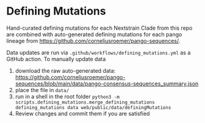 # Defining Mutations

Hand-curated defining mutations for each Nextstrain Clade from this repo are combined with auto-generated defining mutations for each pango lineage from https://github.com/corneliusroemer/pango-sequences/.

Data updates are run via `.github/workflows/defining_mutations.yml` as a GitHub action. To manually update data
1. download the raw auto-generated data: https://github.com/corneliusroemer/pango-sequences/blob/main/data/pango-consensus-sequences_summary.json
2. place the file in `data/`
3. run in a shell in the root folder `python3 -m scripts.defining_mutations.merge_defining_mutations defining_mutations data web/public/data/definingMutations`
4. Review changes and commit them if you are satisfied
